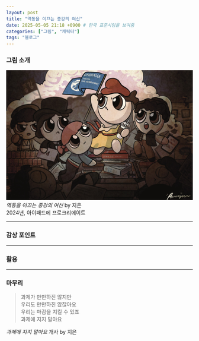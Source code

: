 ```yaml
---
layout: post
title: "역동을 이끄는 종강의 여신"
date: 2025-05-05 21:18 +0900 # 한국 표준시임을 보여줌
categories: ["그림", "캐릭터"]
tags: "블로그"
---
```

### 그림 소개
![jonggang_drawing](https://github.com/paparae/paparae.github.io/blob/main/assets/img/jonggang.png?raw=true)
_역동을 이끄는 종강의 여신_ by 지은  
2024년, 아이패드에 프로크리에이트  

---

### 감상 포인트

---

### 활용

---

### 마무리
> 과제가 만만하진 않지만  
> 우리도 만만하진 않잖아요  
> 우리는 마감을 지킬 수 있죠  
> 과제에 지지 말아요

_과제에 지지 말아요_ 개사 by 지은